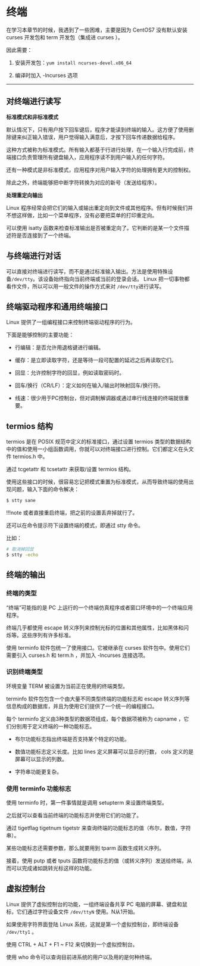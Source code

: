 # 终端

在学习本章节的时候，我遇到了一些困难，主要是因为 CentOS7 没有默认安装 curses 开发包和 term 开发包（集成进 curses ）。

因此需要：

1. 安装开发包：`yum install ncurses-devel.x86_64`

2. 编译时加入 -lncurses 选项

---

## 对终端进行读写

**标准模式和非标准模式**

默认情况下，只有用户按下回车键后，程序才能读到终端的输入。这方便了使用删除键来纠正输入错误，用户觉得输入满意后，才按下回车传递数据给程序。

这种方式被称为标准模式。所有输入都基于行进行处理，在一个输入行完成前，终端接口负责管理所有键盘输入，应用程序读不到用户输入的任何字符。

还有一种模式是非标准模式，应用程序对用户输入字符的处理拥有更大的控制权。

除此之外，终端能够把中断字符转换为对应的新号（发送给程序）。

**处理重定向输出**

Linux 程序经常会把它们的输入或输出重定向到文件或其他程序。但有时候我们并不想这样做，比如一个菜单程序，没有必要把菜单的打印重定向。

可以使用 isatty 函数来检查标准输出是否被重定向了。它判断的是某一个文件描述符是否连接到了一个终端。

## 与终端进行对话

可以直接对终端进行读写，而不是通过标准输入输出。方法是使用特殊设备`/dev/tty`。该设备始终指向当前终端或当前的登录会话。 Linux 把一切事物都看作文件，所以可以用一般文件的操作方式来对 `/dev/tty`进行读写。

## 终端驱动程序和通用终端接口

Linux 提供了一组编程接口来控制终端驱动程序的行为。

下面是能够控制的主要功能：

- 行编辑：是否允许用退格键进行编辑。

- 缓存：是立即读取字符，还是等待一段可配置的延迟之后再读取它们。

- 回显：允许控制字符的回显，例如读取密码时。

- 回车/换行（CR/LF）：定义如何在输入/输出时映射回车/换行符。

- 线速：很少用于PC控制台，但对调制解调器或通过串行线连接的终端就很重要。

## termios 结构

termios 是在 POSIX 规范中定义的标准接口，通过设置 termios 类型的数据结构中的值和使用一小组函数调用，你就可以对终端接口进行控制。它们都定义在头文件 termios.h 中。

通过 tcgetattr 和 tcsetattr 来获取/设置 termios 结构。

使用这些接口的时候，很容易忘记把模式重置为标准模式，从而导致终端的使用出现问题，输入下面的命令解决：

```bash
$ stty sane
```

!!!note
    或者直接重启终端，把之前的设置丢弃掉就行了。

还可以在命令提示符下设置终端的模式，即通过 stty 命令。

比如：

```bash
# 取消掉回显
$ stty -echo
```

## 终端的输出

### 终端的类型

“终端”可能指的是 PC 上运行的一个终端仿真程序或者窗口环境中的一个终端应用程序。

终端几乎都使用 escape 转义序列来控制光标的位置和其他属性，比如黑体和闪烁等。这些序列有许多标准。

使用 terminfo 软件包统一了使用接口。它被继承在 curses 软件包中。使用它们需要引入 curses.h 和 term.h ，并加入 -lncurses 连接选项。

### 识别终端类型

环境变量 TERM 被设置为当前正在使用的终端类型。

terminfo 软件包包含一个由大量不同类型终端的功能标志和 escape 转义序列等信息构成的数据库，并且为使用它们提供了一个统一的编程接口。

每个 terminfo 定义由3种类型的数据项组成，每个数据项被称为 capname ，它们分别用于定义终端的一种功能标志。

- 布尔功能标志指出终端是否支持某个特定的功能。

- 数值功能标志定义长度。比如 lines 定义屏幕可以显示的行数， cols 定义的是屏幕可以显示的列数。

- 字符串功能更复杂。

### 使用 terminfo 功能标志

使用 terminfo 时，第一件事情就是调用 setupterm 来设置终端类型。

之后就可以查看当前终端的功能标志并使用它们的功能了。

通过 tigetflag tigetnum tigetstr 来查询终端的功能标志的值（布尔，数值，字符串）。

某些功能标志还需要参数，那么就要用到 tparm 函数生成转义序列。

接着，使用 putp 或者 tputs 函数将功能标志的值（或转义序列）发送给终端，从而可以完成诸如跳转光标这样的功能。

## 虚拟控制台

Linux 提供了虚拟控制台的功能，一组终端设备共享 PC 电脑的屏幕、键盘和鼠标，它们通过字符设备文件 `/dev/ttyN` 使用。N从1开始。

如果使用字符界面登陆 Linux 系统，这就是第一个虚拟控制台，即终端设备 `/dev/tty1` 。

使用 CTRL + ALT + F1 ~ F12 来切换到一个虚拟控制台。

使用 who 命令可以查询目前进系统的用户以及用的是何种终端。
